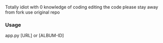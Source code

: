 Totally idiot with 0 knowledge of coding editing the code please stay away from fork 
use original repo 

### Usage
app.py [URL] or [ALBUM-ID]
